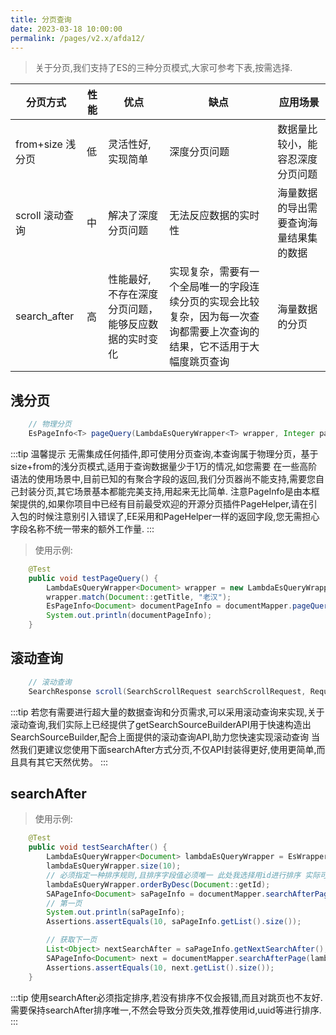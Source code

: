 ```yaml
---
title: 分页查询
date: 2023-03-18 10:00:00
permalink: /pages/v2.x/afda12/
---
```

> 关于分页,我们支持了ES的三种分页模式,大家可参考下表,按需选择.

| 分页方式 | 性能 | 优点 | 缺点 | 应用场景 |
| --- | --- | --- | --- | --- |
| from+size 浅分页 | 低 | 灵活性好,实现简单 | 深度分页问题 | 数据量比较小，能容忍深度分页问题 |
| scroll 滚动查询 | 中 | 解决了深度分页问题 | 无法反应数据的实时性 | 海量数据的导出需要查询海量结果集的数据 |
| search_after | 高 | 性能最好,不存在深度分页问题，能够反应数据的实时变化 | 实现复杂，需要有一个全局唯一的字段连续分页的实现会比较复杂，因为每一次查询都需要上次查询的结果，它不适用于大幅度跳页查询 | 海量数据的分页 |


## 浅分页
```java
    // 物理分页
    EsPageInfo<T> pageQuery(LambdaEsQueryWrapper<T> wrapper, Integer pageNum, Integer pageSize);
```

:::tip 温馨提示
无需集成任何插件,即可使用分页查询,本查询属于物理分页，基于size+from的浅分页模式,适用于查询数据量少于1万的情况,如您需要
在一些高阶语法的使用场景中,目前已知的有聚合字段的返回,我们分页器尚不能支持,需要您自己封装分页,其它场景基本都能完美支持,用起来无比简单.
注意PageInfo是由本框架提供的,如果你项目中已经有目前最受欢迎的开源分页插件PageHelper,请在引入包的时候注意别引入错误了,EE采用和PageHelper一样的返回字段,您无需担心字段名称不统一带来的额外工作量.
:::

> 使用示例:

```java
    @Test
    public void testPageQuery() {
        LambdaEsQueryWrapper<Document> wrapper = new LambdaEsQueryWrapper<>();
        wrapper.match(Document::getTitle, "老汉");
        EsPageInfo<Document> documentPageInfo = documentMapper.pageQuery(wrapper,1,10);
        System.out.println(documentPageInfo);
    }
```

## 滚动查询

```java
    // 滚动查询
    SearchResponse scroll(SearchScrollRequest searchScrollRequest, RequestOptions requestOptions) throws IOException;
```

:::tip
若您有需要进行超大量的数据查询和分页需求,可以采用滚动查询来实现,关于滚动查询,我们实际上已经提供了getSearchSourceBuilderAPI用于快速构造出SearchSourceBuilder,配合上面提供的滚动查询API,助力您快速实现滚动查询
当然我们更建议您使用下面searchAfter方式分页,不仅API封装得更好,使用更简单,而且具有其它天然优势。
:::

## searchAfter

> 使用示例:

```java
    @Test
    public void testSearchAfter() {
        LambdaEsQueryWrapper<Document> lambdaEsQueryWrapper = EsWrappers.lambdaQuery(Document.class);
        lambdaEsQueryWrapper.size(10);
        // 必须指定一种排序规则,且排序字段值必须唯一 此处我选择用id进行排序 实际可根据业务场景自由指定,不推荐用创建时间,因为可能会相同
        lambdaEsQueryWrapper.orderByDesc(Document::getId);
        SAPageInfo<Document> saPageInfo = documentMapper.searchAfterPage(lambdaEsQueryWrapper, null, 10);
        // 第一页
        System.out.println(saPageInfo);
        Assertions.assertEquals(10, saPageInfo.getList().size());

        // 获取下一页
        List<Object> nextSearchAfter = saPageInfo.getNextSearchAfter();
        SAPageInfo<Document> next = documentMapper.searchAfterPage(lambdaEsQueryWrapper, nextSearchAfter, 10);
        Assertions.assertEquals(10, next.getList().size());
    }
```

:::tip
使用searchAfter必须指定排序,若没有排序不仅会报错,而且对跳页也不友好.
需要保持searchAfter排序唯一,不然会导致分页失效,推荐使用id,uuid等进行排序.
:::


